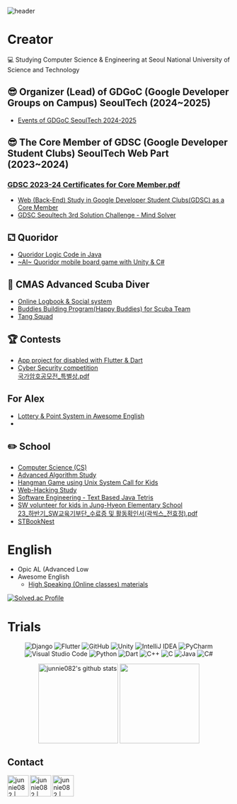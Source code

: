 ![header](https://capsule-render.vercel.app/api?type=waving&color=gradient&height=250&section=header&text=junnie082&fontSize=90)

# Creator

💻 Studying Computer Science & Engineering at Seoul National University of Science and Technology

## 😎 Organizer (Lead) of GDGoC (Google Developer Groups on Campus) SeoulTech (2024~2025)
- [Events of GDGoC SeoulTech 2024-2025](https://thin-friday-3c9.notion.site/GDG-on-Campus-Seoultech-24-25-11ad3a78a0fd80f9b3dde9d8aa816dd4)
   
## 😎 The Core Member of GDSC (Google Developer Student Clubs) SeoulTech Web Part (2023~2024)
### [GDSC 2023-24 Certificates for Core Member.pdf](https://github.com/user-attachments/files/18237327/GDSC.2023-24.Certificates.for.Core.Member.pdf)

  - [Web (Back-End) Study in Google Developer Student Clubs(GDSC) as a Core Member](https://github.com/junnie082/gdsc-seoultech.github.io)    
  - [GDSC Seoultech 3rd Solution Challenge - Mind Solver](https://github.com/MindSolver/mindsolver-flutter)


## ⚁ Quoridor
  - [Quoridor Logic Code in Java](https://github.com/junnie082/Quoridor_in_Java)
  - [~AI~ Quoridor mobile board game with Unity & C#](https://github.com/SeoulTechTCPGame/block-it)  

## 🐬 CMAS Advanced Scuba Diver
  - [Online Logbook & Social system](https://github.com/junnie082/Scoop-A-Dive)
  - [Buddies Building Program(Happy Buddies) for Scuba Team](https://github.com/junnie082/happy-buddies)
  - [Tang Squad](https://github.com/TangSquad)

## 🏆 Contests
  - [App project for disabled with Flutter & Dart](https://github.com/junnie082/Best_Friend)  
  - [Cyber Security competition](https://junnie082.github.io/security/2023/06/28/CryptoWallet.html)  
[국가암호공모전_특별상.pdf](https://github.com/user-attachments/files/16362795/_.pdf)


## For Alex
- [Lottery & Point System in Awesome English](https://github.com/junnie082/awesome_lottery)
- 

## ✏️ School 
  - [Computer Science (CS)](https://github.com/junnie082/ComputerScience/blob/main/ComputerSecurity/chap02.md)
  - [Advanced Algorithm Study](https://github.com/TeamCrazyPerformance/algorithm2023-1-H)  
  - [Hangman Game using Unix System Call for Kids](https://github.com/junnie082/hangman)
  - [Web-Hacking Study](https://github.com/junnie082/Web-Hacking)
  - [Software Engineering - Text Based Java Tetris](https://github.com/junnie082/text-based-tetris)
  - [SW volunteer for kids in Jung-Hyeon Elementary School](https://www.instagram.com/p/CzGgFPQyiub/?next=%2F&img_index=1)  
[23_하반기_SW교육기부단_수료증 및 활동확인서(곽씩스_전효정).pdf](https://github.com/user-attachments/files/16362841/23_._SW._._.pdf)
  - [STBookNest](https://github.com/STBookNest)


# English

* Opic AL (Advanced Low
* Awesome English
  - [High Speaking (Online classes) materials](https://github.com/junnie082/Awsome-HighSpeaking/wiki)

[![Solved.ac Profile](http://mazassumnida.wtf/api/v2/generate_badge?boj=junnie082)](https://solved.ac/junnie082/)

# Trials

<p align="center">
    <img src="https://img.shields.io/badge/django-092E20?style=for-the-badge&logo=django&logoColor=white" alt="Django">
    <img src="https://img.shields.io/badge/flutter-02569B?style=for-the-badge&logo=flutter&logoColor=white" alt="Flutter">
    <img src="https://img.shields.io/badge/github-181717?style=for-the-badge&logo=github&logoColor=white" alt="GitHub">
    <img src="https://img.shields.io/badge/unity-%23000000.svg?style=for-the-badge&logo=unity&logoColor=white" alt="Unity">
    <img src="https://img.shields.io/badge/IntelliJIDEA-000000.svg?style=for-the-badge&logo=intellij-idea&logoColor=white" alt="IntelliJ IDEA">
    <img src="https://img.shields.io/badge/pycharm-143?style=for-the-badge&logo=pycharm&logoColor=black&color=black&labelColor=green" alt="PyCharm">
    <img src="https://img.shields.io/badge/Visual%20Studio%20Code-0078d7.svg?style=for-the-badge&logo=visual-studio-code&logoColor=white" alt="Visual Studio Code">
    <img src="https://img.shields.io/badge/python-3670A0?style=for-the-badge&logo=python&logoColor=ffdd54" alt="Python">
    <img src="https://img.shields.io/badge/dart-%230175C2.svg?style=for-the-badge&logo=dart&logoColor=white" alt="Dart">
    <img src="https://img.shields.io/badge/c++-%2300599C.svg?style=for-the-badge&logo=c%2B%2B&logoColor=white" alt="C++">
    <img src="https://img.shields.io/badge/c-%2300599C.svg?style=for-the-badge&logo=c&logoColor=white" alt="C">
    <img src="https://img.shields.io/badge/java-%23ED8B00.svg?style=for-the-badge&logo=openjdk&logoColor=white" alt="Java">
    <img src="https://img.shields.io/badge/c%23-%23239120.svg?style=for-the-badge&logo=c-sharp&logoColor=white" alt="C#">
</p>


<p align="center">
 <a href="https://github.com/junnie082"><img align="center" style="height:180px" src="https://github-readme-stats.vercel.app/api?username=junnie082&show_icons=true&include_all_commits=true&theme=nord&hide_border=true" alt="junnie082's github stats" /></a>
 <a href="https://github.com/junnie082"><img align="center" style="height:180px" src="https://github-readme-stats.vercel.app/api/top-langs/?username=junnie082&layout=compact&theme=nord&hide_border=true" /></a> 
</p>

## Contact 

[<img align="left" alt="junnie082 | velog" width="48px" src="https://img.icons8.com/color/48/000000/blog.png" />][website]

[<img align="left" alt="junnie082 | Instagram" width="48px" src="https://img.icons8.com/color/48/000000/instagram-new--v2.png" />][instagram1]  

[<img align="left" alt="junnie082 | Instagram" width="48px" src="https://img.icons8.com/color/48/000000/instagram-new--v2.png" />][instagram2]  

[website]: https://junnie082.github.io
[instagram1]: https://instagram.com/junnie082cs
[instagram2]: https://instagram.com/junnie082


